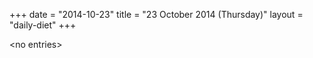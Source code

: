 +++
date = "2014-10-23"
title = "23 October 2014 (Thursday)"
layout = "daily-diet"
+++


\<no entries\>
